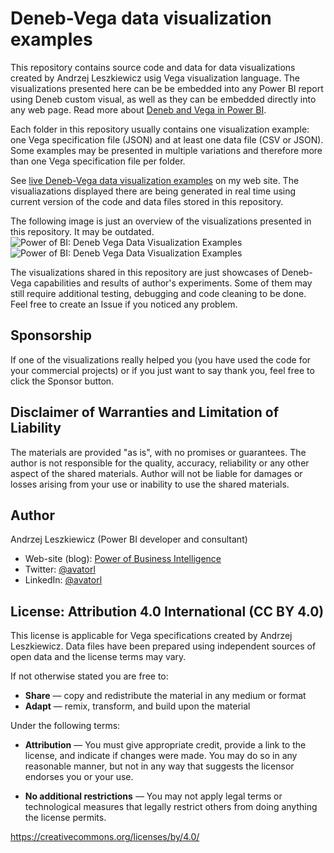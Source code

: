 # Deneb-Vega data visualization examples

This repository contains source code and data for data visualizations created by Andrzej Leszkiewicz usig Vega visualization language. The visualizations presented here can be be embedded into any Power BI report using Deneb custom visual, as well as they can be embedded directly into any web page. Read more about [Deneb and Vega in Power BI](https://powerofbi.org/dataviz-galaxy-power-bi-deneb-vega/).

Each folder in this repository usually contains one visualization example: one Vega specification file (JSON) and at least one data file (CSV or JSON). Some examples may be presented in multiple variations and therefore more than one Vega specification file per folder.

See [live Deneb-Vega data visualization examples](https://powerofbi.org/deneb-vega-data-visualization-examples/) on my web site.
The visualiazations displayed there are being generated in real time using current version of the code and data files stored in this repository.

The following image is just an overview of the visualizations presented in this repository. It may be outdated.
![Power of BI: Deneb Vega Data Visualization Examples](https://raw.githubusercontent.com/avatorl/Deneb-Vega/main/_images/vega-examples-tumbnails-1.png)
![Power of BI: Deneb Vega Data Visualization Examples](https://raw.githubusercontent.com/avatorl/Deneb-Vega/main/_images/vega-examples-tumbnails-2.png)

The visualizations shared in this repository are just showcases of Deneb-Vega capabilities and results of author's experiments. Some of them may still require additional testing, debugging and code cleaning to be done. Feel free to create an Issue if you noticed any problem.

## Sponsorship

If one of the visualizations really helped you (you have used the code for your commercial projects) or if you just want to say thank you, feel free to click the Sponsor button.

## Disclaimer of Warranties and Limitation of Liability

The materials are provided "as is", with no promises or guarantees. The author is not responsible for the quality, accuracy, reliability or any other aspect of the shared materials. Author will not be liable for damages or losses arising from your use or inability to use the shared materials.

## Author
Andrzej Leszkiewicz (Power BI developer and consultant)
- Web-site (blog): [Power of Business Intelligence](https://powerofbi.org/)
- Twitter: [@avatorl](https://twitter.com/avatorl)
- LinkedIn: [@avatorl](https://www.linkedin.com/in/avatorl/)

## License: Attribution 4.0 International (CC BY 4.0)

This license is applicable for Vega specifications created by Andrzej Leszkiewicz.
Data files have been prepared using independent sources of open data and the license terms may vary.

If not otherwise stated you are free to:
- **Share** — copy and redistribute the material in any medium or format
- **Adapt** — remix, transform, and build upon the material

Under the following terms:
- **Attribution** — You must give appropriate credit, provide a link to the license, and indicate if changes were made. You may do so in any reasonable manner, but not in any way that suggests the licensor endorses you or your use.

- **No additional restrictions** — You may not apply legal terms or technological measures that legally restrict others from doing anything the license permits.

https://creativecommons.org/licenses/by/4.0/
